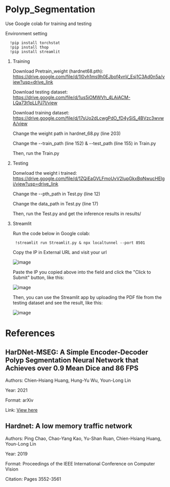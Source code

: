 # Polyp_Segmentation
  Use Google colab for training and testing
  
  Environment setting
  
      !pip install torchstat
      !pip install thop
      !pip install streamlit
1. Training
   
    Download Pretrain_weight (hardnet68.pth): https://drive.google.com/file/d/1l0vh1ms9h0EJbof4vnV_Esj1C3Ad0n5a/view?usp=drive_link
  
    Download testing dataset: https://drive.google.com/file/d/1us5iOMWVh_4LAiACM-LQa73t1pLLPJ7l/view
     
    Download training dataset: https://drive.google.com/file/d/17sUo2dLcwgPdO_fD4ySiS_4BVzc3wvwA/view

    Change the weight path in hardnet_68.py (line 203)

    Change the --train_path (line 152) & --test_path (line 155) in Train.py
  
    Then, run the Train.py
  
3. Testing 

    Donwload the weight i trained: https://drive.google.com/file/d/1ZQiEaGVLFmoUvV2IupGkxBqNwucHElgi/view?usp=drive_link

    Change the --pth_path in Test.py (line 12)

    Change the data_path in Test.py (line 17)
  
    Then, run the Test.py and get the inference results in results/
  
5. Streamlit
   
    Run the code below in Google colab:
   
        !streamlit run Streamlit.py & npx localtunnel --port 8501

    Copy the IP in External URL and visit your url
   
   ![image](https://github.com/HuiNov14/Polyp_Segmentation/assets/137488321/424c1310-8966-47b1-a734-f8e35f870a5e)
    
    Paste the IP you copied above into the field and click the "Click to Submit" button, like this:
   
   ![image](https://github.com/HuiNov14/Polyp_Segmentation/assets/137488321/2c832d92-c09f-496a-a01a-1e117eee8fcb)

    Then, you can use the Streamlit app by uploading the PDF file from the testing dataset and see the result, like this:

   ![image](https://github.com/HuiNov14/Polyp_Segmentation/assets/137488321/9c89a21b-f473-4cb6-8f50-91d574b78977)

# References
## HarDNet-MSEG: A Simple Encoder-Decoder Polyp Segmentation Neural Network that Achieves over 0.9 Mean Dice and 86 FPS
Authors: Chien-Hsiang Huang, Hung-Yu Wu, Youn-Long Lin

Year: 2021

Format: arXiv

Link: [View here](https://arxiv.org/abs/2101.07172)

## Hardnet: A low memory traffic network
Authors: Ping Chao, Chao-Yang Kao, Yu-Shan Ruan, Chien-Hsiang Huang, Youn-Long Lin

Year: 2019

Format: Proceedings of the IEEE International Conference on Computer Vision

Citation: Pages 3552-3561



   
